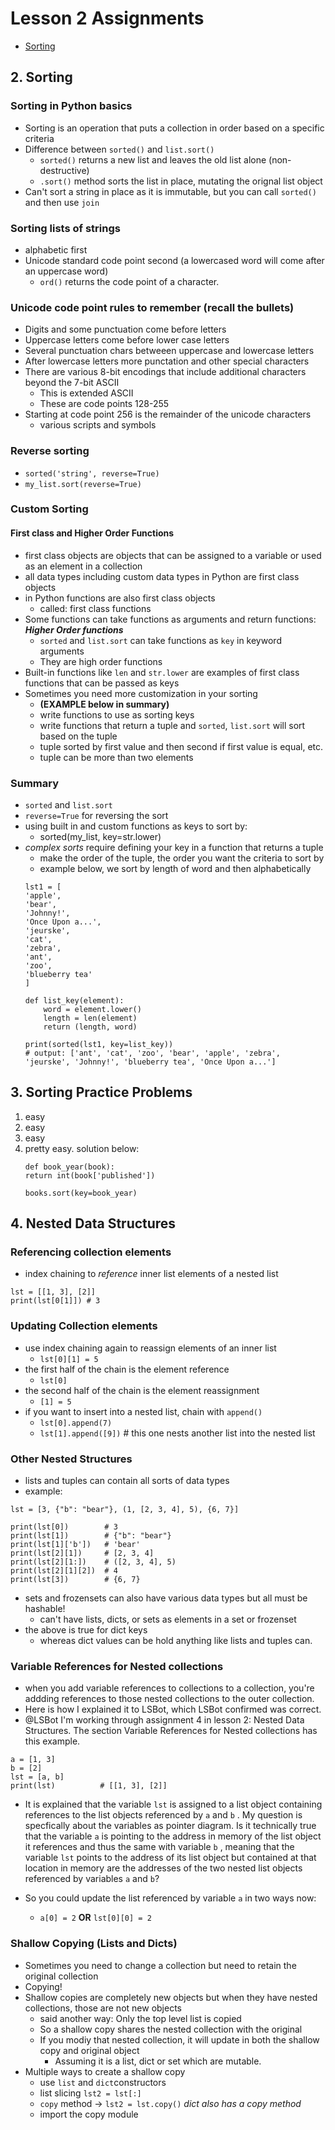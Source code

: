 # Lesson 2 Assignments

- [Sorting](#2-sorting)

## 2. Sorting

### Sorting in Python basics
- Sorting is an operation that puts a collection in order based on a specific criteria
- Difference between `sorted()` and `list.sort()`
    - `sorted()` returns a new list and leaves the old list alone (non-destructive)
    - `.sort()` method sorts the list in place, mutating the orignal list object
- Can't sort a string in place as it is immutable, but you can call `sorted()` and then use `join`

### Sorting lists of strings
- alphabetic first
- Unicode standard code point second (a lowercased word will come after an uppercase word)
    - `ord()` returns the code point of a character. 

### Unicode code point rules to remember (recall the bullets)
- Digits and some punctuation come before letters
- Uppercase letters come before lower case letters
- Several punctuation chars betweeen uppercase and lowercase letters
- After lowercase letters more punctation and other special characters
- There are various 8-bit encodings that include additional characters beyond the 7-bit ASCII
    - This is extended ASCII
    - These are code points 128-255
- Starting at code point 256 is the remainder of the unicode characters
    - various scripts and symbols

### Reverse sorting
- `sorted('string', reverse=True)`
- `my_list.sort(reverse=True)`

### Custom Sorting

#### First class and Higher Order Functions
- first class objects are objects that can be assigned to a variable or used as an element in a collection
- all data types including custom data types in Python are first class objects
- in Python functions are also first class objects
    - called: first class functions
- Some functions can take functions as arguments and return functions: ***Higher Order functions*** 
    - `sorted` and `list.sort` can take functions as `key` in keyword arguments
    - They are high order functions
- Built-in functions like `len` and `str.lower` are examples of first class functions that can be passed as keys
- Sometimes you need more customization in your sorting 
    - **(EXAMPLE below in summary)**
    - write functions to use as sorting keys
    - write functions that return a tuple and `sorted`, `list.sort` will sort based on the tuple
    - tuple sorted by first value and then second if first value is equal, etc. 
    - tuple can be more than two elements

### Summary
- `sorted` and `list.sort`
- `reverse=True` for reversing the sort
- using built in and custom functions as keys to sort by:
    - sorted(my_list, key=str.lower)
- *complex sorts* require defining your key in a function that returns a tuple
    - make the order of the tuple, the order you want the criteria to sort by
    - example below, we sort by length of word and then alphabetically
    ```
    lst1 = [
    'apple',
    'bear',
    'Johnny!',
    'Once Upon a...',
    'jeurske',
    'cat',
    'zebra',
    'ant',
    'zoo',
    'blueberry tea'
    ]

    def list_key(element):
        word = element.lower()
        length = len(element)
        return (length, word)

    print(sorted(lst1, key=list_key))
    # output: ['ant', 'cat', 'zoo', 'bear', 'apple', 'zebra', 'jeurske', 'Johnny!', 'blueberry tea', 'Once Upon a...']
    ```

## 3. Sorting Practice Problems
1. easy
2. easy
3. easy
4. pretty easy. solution below:
    ```
    def book_year(book):
    return int(book['published'])

    books.sort(key=book_year)
    ```

## 4. Nested Data Structures
### Referencing collection elements
- index chaining to *reference* inner list elements of a nested list
```
lst = [[1, 3], [2]]
print(lst[0[1]]) # 3
``` 

### Updating Collection elements
- use index chaining again to reassign elements of an inner list
    - `lst[0][1] = 5`
- the first half of the chain is the element reference
    - `lst[0]`
- the second half of the chain is the element reassignment
    - `[1] = 5`
- if you want to insert into a nested list, chain with `append()`
    - `lst[0].append(7)`
    - `lst[1].append([9])`  # this one nests another list into the nested list

### Other Nested Structures
- lists and tuples can contain all sorts of data types
- example:
```
lst = [3, {"b": "bear"}, (1, [2, 3, 4], 5), {6, 7}]

print(lst[0])        # 3
print(lst[1])        # {"b": "bear"}
print(lst[1]['b'])   # 'bear'
print(lst[2][1])     # [2, 3, 4]
print(lst[2][1:])    # ([2, 3, 4], 5)
print(lst[2][1][2])  # 4
print(lst[3])        # {6, 7}
```

- sets and frozensets can also have various data types but all must be hashable! 
    - can't have lists, dicts, or sets as elements in a set or frozenset
- the above is true for dict keys 
    - whereas dict values can be hold anything like lists and tuples can.

### Variable References for Nested collections
- when you add variable references to collections to a collection, you're addding references to those nested collections to the outer collection. 
- Here is how I explained it to LSBot, which LSBot confirmed was correct.
- @LSBot
 I'm working through assignment 4 in lesson 2: Nested Data Structures. The section Variable References for Nested collections has this example.
```
a = [1, 3]
b = [2]
lst = [a, b]
print(lst)          # [[1, 3], [2]]
```
- It is explained that the variable `lst` is assigned to a list object containing references to the list objects referenced by `a` and `b` . My question is specfically about the variables as pointer diagram. Is it technically true that the variable `a` is pointing to the address in memory of the list object it references and thus the same with variable `b` , meaning that the variable `lst`  points to the address of its list object but contained at that location in memory are the addresses of the two nested list objects referenced by variables `a` and `b`?

- So you could update the list referenced by variable `a` in two ways now:
    - `a[0] = 2` **OR** `lst[0][0] = 2`

### Shallow Copying (Lists and Dicts)
- Sometimes you need to change a collection but need to retain the original collection
- Copying! 
- Shallow copies are completely new objects but when they have nested collections, those are not new objects
    - said another way: Only the top level list is copied
    - So a shallow copy shares the nested collection with the original
    - If you modiy that nested collection, it will update in both the shallow copy and original object
        - Assuming it is a list, dict or set which are mutable.
- Multiple ways to create a shallow copy
    - use `list` and `dict`constructors
    - list slicing `lst2 = lst[:]`
    - `copy` method -> `lst2 = lst.copy()`  *dict also has a copy method*
    - import the copy module
